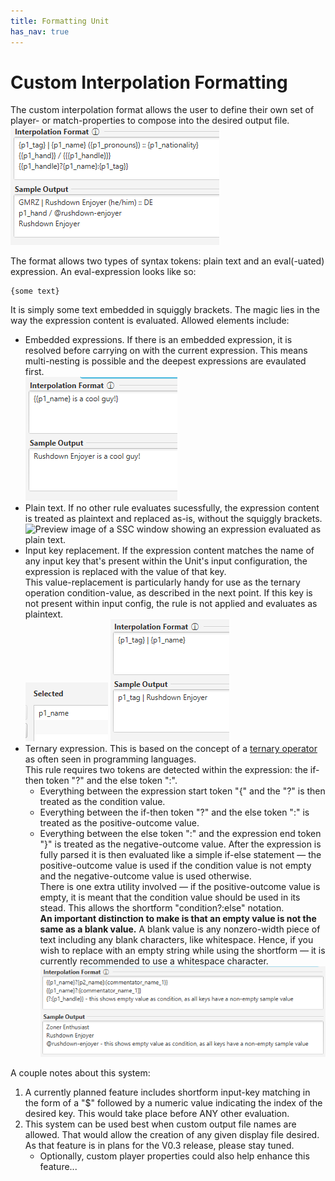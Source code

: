 ```yaml
---
title: Formatting Unit
has_nav: true
---
```


# Custom Interpolation Formatting
The custom interpolation format allows the user to define their own set of player- or match-properties to compose into the desired output file. \
![Preview image of a SSC window showing a custom interpolation format string alongside its evaluation sample.](preview-all.png "Preview")

The format allows two types of syntax tokens: plain text and an eval(-uated) expression.
An eval-expression looks like so: 
```
{some text}
```
It is simply some text embedded in squiggly brackets.
The magic lies in the way the expression content is evaluated. Allowed elements include:
- Embedded expressions. If there is an embedded expression, it is resolved before carrying on with the current expression.
  This means multi-nesting is possible and the deepest expressions are evaulated first. \
  ![Preview image of a SSC window showing an expression with another one embedded within.](preview-embedded.png "Preview")
- Plain text. If no other rule evaluates sucessfully, the expression content is treated as plaintext and replaced as-is, without the squiggly brackets. \
  ![Preview image of a SSC window showing an expression evaluated as plain text.](preview-plain.png "Preview")
- Input key replacement. If the expression content matches the name of any input key that's present within the Unit's input configuration, the expression is replaced with the value of that key. \
  This value-replacement is particularly handy for use as the ternary operation condition-value, as described in the next point.
  If this key is not present within input config, the rule is not applied and evaluates as plaintext. \
  ![Preview image of a SSC window showing the selected keys for the next screenshot.](preview-key-selected.png "Preview") ![Preview image of a SSC window showing an expression evaluated as an input key replacement.](preview-key.png "Preview")
- Ternary expression. This is based on the concept of a [ternary operator](https://en.wikipedia.org/wiki/Ternary_conditional_operator) as often seen in programming languages. \
  This rule requires two tokens are detected within the expression: the if-then token "?" and the else token ":".
  - Everything between the expression start token "{" and the "?" is then treated as the condition value.
  - Everything between the if-then token "?" and the else token ":" is treated as the positive-outcome value.
  - Everything between the else token ":" and the expression end token "}" is treated as the negative-outcome value.
  After the expression is fully parsed it is then evaluated like a simple if-else statement — the 
  positive-outcome value is used if the condition value is not empty and the negative-outcome value is used otherwise.\
  There is one extra utility involved — if the positive-outcome value is empty, it is meant that the condition value should be used in its stead.
  This allows the shortform "condition?:else" notation. \
  **An important distinction to make is that an empty value is not the same as a blank value.** A blank value is any nonzero-width piece of text including any blank characters, like whitespace.
  Hence, if you wish to replace with an empty string while using the shortform — it is currently recommended to use a whitespace character. \
  ![Preview image of a SSC window showing how ternary expressions are evaluated.](preview-ternary.png "Preview")

A couple notes about this system:
1. A currently planned feature includes shortform input-key matching in the form of a "$" followed by a numeric value indicating the index of the desired key. This would take place before ANY other evaluation.
2. This system can be used best when custom output file names are allowed. That would allow the creation of any given display file desired. As that feature is in plans for the V0.3 release, please stay tuned.
   - Optionally, custom player properties could also help enhance this feature...
  